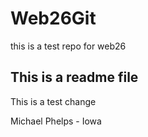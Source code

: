 # Web26Git

this is a test repo for web26

## This is a readme file

This is a test change

Michael Phelps - Iowa

